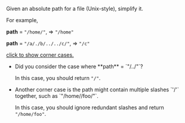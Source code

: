 
Given an absolute path for a file (Unix-style), simplify it.

For example,<br />
**path** = `"/home/"`, => `"/home"`<br />
**path** = `"/a/./b/../../c/"`, => `"/c"`<br />


[click to show corner cases.](#)


<ul>
<li>Did you consider the case where **path** = `"/../"`?<br />
In this case, you should return `"/"`.</li>
<li>Another corner case is the path might contain multiple slashes `'/'` together, such as `"/home//foo/"`.<br />
In this case, you should ignore redundant slashes and return `"/home/foo"`.</li>

